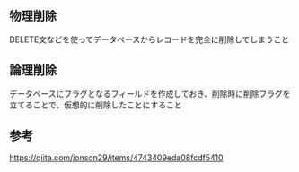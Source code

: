 ## 物理削除
DELETE文などを使ってデータベースからレコードを完全に削除してしまうこと

## 論理削除
データベースにフラグとなるフィールドを作成しておき、削除時に削除フラグを立てることで、仮想的に削除したことにすること

## 参考
https://qiita.com/jonson29/items/4743409eda08fcdf5410
